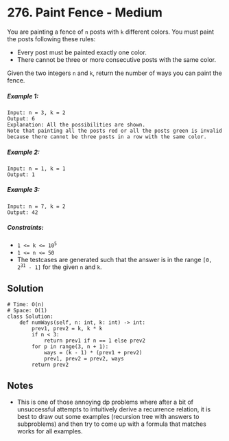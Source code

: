 # 276. Paint Fence - Medium

You are painting a fence of `n` posts with `k` different colors. You must paint the posts following these rules:

- Every post must be painted exactly one color.
- There cannot be three or more consecutive posts with the same color.

Given the two integers `n` and `k`, return the number of ways you can paint the fence.

##### Example 1:

```
Input: n = 3, k = 2
Output: 6
Explanation: All the possibilities are shown.
Note that painting all the posts red or all the posts green is invalid because there cannot be three posts in a row with the same color.
```

##### Example 2:

```
Input: n = 1, k = 1
Output: 1
```

##### Example 3:

```
Input: n = 7, k = 2
Output: 42
```

##### Constraints:

- <code>1 <= k <= 10<sup>5</sup></code>
- `1 <= n <= 50`
- The testcases are generated such that the answer is in the range <code>[0, 2<sup>31</sup> - 1]</code> for the given `n` and `k`.

## Solution

```
# Time: O(n)
# Space: O(1)
class Solution:
    def numWays(self, n: int, k: int) -> int:
        prev1, prev2 = k, k * k
        if n < 3:
            return prev1 if n == 1 else prev2
        for p in range(3, n + 1):
            ways = (k - 1) * (prev1 + prev2)
            prev1, prev2 = prev2, ways
        return prev2
```

## Notes
- This is one of those annoying dp problems where after a bit of unsuccessful attempts to intuitively derive a recurrence relation, it is best to draw out some examples (recursion tree with answers to subproblems) and then try to come up with a formula that matches works for all examples. 